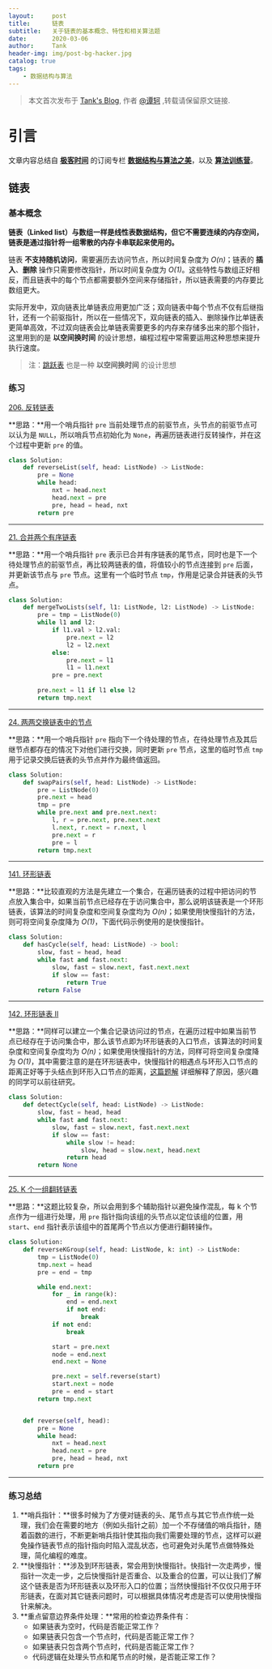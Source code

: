 ```yaml
---
layout:     post
title:      链表
subtitle:   关于链表的基本概念、特性和相关算法题
date:       2020-03-06
author:     Tank
header-img: img/post-bg-hacker.jpg
catalog: true
tags:
    - 数据结构与算法
---
```


> 本文首次发布于 [Tank's Blog](https://spicycrayfish.github.io/), 作者 [@谭轲](http://github.com/Spicycrayfish) ,转载请保留原文链接.



# 引言

文章内容总结自 [**极客时间**](https://time.geekbang.org/) 的订阅专栏 [**数据结构与算法之美**](https://time.geekbang.org/column/intro/126)，以及 [**算法训练营**](https://u.geekbang.org/subject/algorithm/1000343)。



## 链表

### 基本概念

**链表（Linked list）与数组一样是线性表数据结构，但它不需要连续的内存空间，链表是通过指针将一组零散的内存卡串联起来使用的。**

链表 **不支持随机访问**，需要遍历去访问节点，所以时间复杂度为 *O(n)*；链表的 **插入**、**删除** 操作只需要修改指针，所以时间复杂度为 *O(1)*。这些特性与数组正好相反，而且链表中的每个节点都需要额外空间来存储指针，所以链表需要的内存要比数组更大。

实际开发中，双向链表比单链表应用更加广泛；双向链表中每个节点不仅有后继指针，还有一个前驱指针，所以在一些情况下，双向链表的插入、删除操作比单链表更简单高效，不过双向链表会比单链表需要更多的内存来存储多出来的那个指针，这里用到的是 **以空间换时间** 的设计思想，编程过程中常需要运用这种思想来提升执行速度。

> 注：[跳跃表](http://redisbook.readthedocs.io/en/latest/internal-datastruct/skiplist.html) 也是一种 **以空间换时间** 的设计思想



### 练习

[206. 反转链表](https://leetcode-cn.com/problems/reverse-linked-list/)

**思路：**用一个哨兵指针 `pre` 当前处理节点的前驱节点，头节点的前驱节点可以认为是 `NULL`，所以哨兵节点初始化为 `None`，再遍历链表进行反转操作，并在这个过程中更新 `pre` 的值。

```python
class Solution:
    def reverseList(self, head: ListNode) -> ListNode:
        pre = None
        while head:
            nxt = head.next
            head.next = pre
            pre, head = head, nxt
        return pre
```



***



[21. 合并两个有序链表](https://leetcode-cn.com/problems/merge-two-sorted-lists/)

**思路：**用一个哨兵指针 `pre` 表示已合并有序链表的尾节点，同时也是下一个待处理节点的前驱节点，再比较两链表的值，将值较小的节点连接到 `pre` 后面，并更新该节点与 `pre` 节点。这里有一个临时节点 `tmp`，作用是记录合并链表的头节点。

```python
class Solution:
    def mergeTwoLists(self, l1: ListNode, l2: ListNode) -> ListNode:
        pre = tmp = ListNode(0)
        while l1 and l2:
            if l1.val > l2.val:
                pre.next = l2
                l2 = l2.next
            else:
                pre.next = l1
                l1 = l1.next
            pre = pre.next
            
        pre.next = l1 if l1 else l2
        return tmp.next
```



***



[24. 两两交换链表中的节点](https://leetcode-cn.com/problems/swap-nodes-in-pairs/)

**思路：**用一个哨兵指针 `pre` 指向下一个待处理的节点，在待处理节点及其后继节点都存在的情况下对他们进行交换，同时更新 `pre` 节点，这里的临时节点 `tmp` 用于记录交换后链表的头节点并作为最终值返回。

```python
class Solution:
    def swapPairs(self, head: ListNode) -> ListNode:
        pre = ListNode(0)
        pre.next = head
        tmp = pre
        while pre.next and pre.next.next:
            l, r = pre.next, pre.next.next
            l.next, r.next = r.next, l
            pre.next = r
            pre = l
        return tmp.next
```



***



[141. 环形链表](https://leetcode-cn.com/problems/linked-list-cycle/)

**思路：**比较直观的方法是先建立一个集合，在遍历链表的过程中把访问的节点放入集合中，如果当前节点已经存在于访问集合中，那么说明该链表是一个环形链表，该算法的时间复杂度和空间复杂度均为 *O(n)*；如果使用快慢指针的方法，则可将空间复杂度降为 *O(1)*，下面代码示例使用的是快慢指针。

```python
class Solution:
    def hasCycle(self, head: ListNode) -> bool:
        slow, fast = head, head
        while fast and fast.next:
            slow, fast = slow.next, fast.next.next
            if slow == fast:
                return True
        return False
```



***



[142. 环形链表 II](https://leetcode-cn.com/problems/linked-list-cycle-ii/)

**思路：**同样可以建立一个集合记录访问过的节点，在遍历过程中如果当前节点已经存在于访问集合中，那么该节点即为环形链表的入口节点，该算法的时间复杂度和空间复杂度均为 *O(n)*；如果使用快慢指针的方法，同样可将空间复杂度降为 *O(1)*，其中需要注意的是在环形链表中，快慢指针的相遇点与环形入口节点的距离正好等于头结点到环形入口节点的距离，[这篇题解](https://leetcode-cn.com/problems/linked-list-cycle-ii/solution/linked-list-cycle-ii-kuai-man-zhi-zhen-shuang-zhi-/) 详细解释了原因，感兴趣的同学可以前往研究。

```python
class Solution:
    def detectCycle(self, head: ListNode) -> ListNode:
        slow, fast = head, head
        while fast and fast.next:
            slow, fast = slow.next, fast.next.next
            if slow == fast:
                while slow != head:
                    slow, head = slow.next, head.next
                return head
        return None
```



***



[25. K 个一组翻转链表](https://leetcode-cn.com/problems/reverse-nodes-in-k-group/)

**思路：**这题比较复杂，所以会用到多个辅助指针以避免操作混乱，每 k 个节点作为一组进行处理，用 `pre` 指针指向该组的头节点以定位该组的位置，用 `start`、`end` 指针表示该组中的首尾两个节点以方便进行翻转操作。

```python
class Solution:
    def reverseKGroup(self, head: ListNode, k: int) -> ListNode:
        tmp = ListNode(0)
        tmp.next = head
        pre = end = tmp

        while end.next:
            for _ in range(k):
                end = end.next
                if not end:
                    break
            if not end:
                break

            start = pre.next
            node = end.next
            end.next = None

            pre.next = self.reverse(start)
            start.next = node
            pre = end = start
        return tmp.next


    def reverse(self, head):
        pre = None
        while head:
            nxt = head.next
            head.next = pre
            pre, head = head, nxt
        return pre
```



***



### 练习总结

1. **哨兵指针：**很多时候为了方便对链表的头、尾节点与其它节点作统一处理，我们会在需要的地方（例如头指针之前）加一个不存储值的哨兵指针，随着函数的进行，不断更新哨兵指针使其指向我们需要处理的节点，这样可以避免操作链表节点的指针指向时陷入混乱状态，也可避免对头尾节点做特殊处理，简化编程的难度。
2. **快慢指针：**涉及到环形链表，常会用到快慢指针。快指针一次走两步，慢指针一次走一步，之后快慢指针是否重合、以及重合的位置，可以让我们了解这个链表是否为环形链表以及环形入口的位置；当然快慢指针不仅仅只用于环形链表，在面对其它链表问题时，可以根据具体情况考虑是否可以使用快慢指针来解决。
3. **重点留意边界条件处理：**常用的检查边界条件有：
   * 如果链表为空时，代码是否能正常工作？
   * 如果链表只包含一个节点时，代码是否能正常工作？
   * 如果链表只包含两个节点时，代码是否能正常工作？
   * 代码逻辑在处理头节点和尾节点的时候，是否能正常工作？